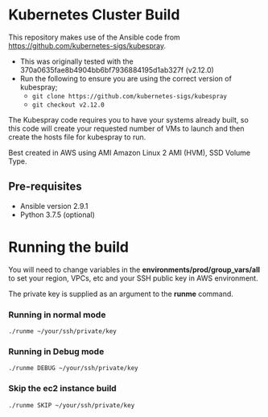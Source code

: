 # Kubernetes Cluster Build

This repository makes use of the Ansible code from https://github.com/kubernetes-sigs/kubespray.

- This was originally tested with the 370a0635fae8b4904bb6bf7936884195d1ab327f (v2.12.0)
- Run the following to ensure you are using the correct version of kubespray;
  - ```git clone https://github.com/kubernetes-sigs/kubespray```
  - ```git checkout v2.12.0```

The Kubespray code requires you to have your systems already built, so this code will create your requested number of VMs to launch and then create the hosts file for kubespray to run.

Best created in AWS using AMI Amazon Linux 2 AMI (HVM), SSD Volume Type.

## Pre-requisites

* Ansible version 2.9.1
* Python 3.7.5 (optional)

# Running the build

You will need to change variables in the **environments/prod/group_vars/all** to set your region, VPCs, etc and your SSH public key in AWS environment.

The private key is supplied as an argument to the **runme** command.

### Running in normal mode

```./runme ~/your/ssh/private/key```

### Running in Debug mode

```./runme DEBUG ~/your/ssh/private/key```

### Skip the ec2 instance build

```./runme SKIP ~/your/ssh/private/key```

